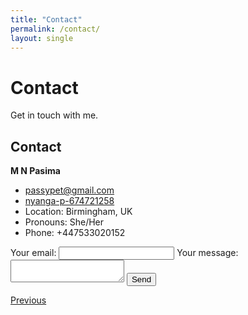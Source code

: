 ```yaml
---
title: "Contact"
permalink: /contact/
layout: single
---
```


<div class="hero">
  <h1>Contact</h1>
  <p>Get in touch with me.</p>
</div>

## Contact

<link rel="stylesheet" href="https://cdnjs.cloudflare.com/ajax/libs/font-awesome/6.5.1/css/all.min.css">

**M N Pasima**

<ul class="contact-list">
  <li><i class="fas fa-envelope"></i> <a href="mailto:passypet@gmail.com">passypet@gmail.com</a></li>
  <li><i class="fab fa-linkedin"></i> <a href="https://www.linkedin.com/in/nyanga-p-674721258/">nyanga-p-674721258</a></li>
  <li>Location: Birmingham, UK</li>
  <li>Pronouns: She/Her</li>
  <li>Phone: +447533020152</li>
</ul>

<!-- modify this form HTML and place wherever you want your form -->
<form action="https://formspree.io/f/xjkrlarr" method="POST">
  <label>
    Your email:
    <input type="email" name="email">
  </label>
  <label>
    Your message:
    <textarea name="message"></textarea>
  </label>
  <!-- your other form fields go here -->
  <button type="submit">Send</button>
</form>

<div class="navigation-buttons">
  <a href="{{ site.baseurl }}/interests/" class="btn btn-primary">Previous</a>
</div>

